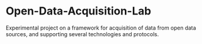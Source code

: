 # Open-Data-Acquisition-Lab
Experimental project on a framework for acquisition of data from open data sources, and supporting several technologies and protocols.  
<!--stackedit_data:
eyJoaXN0b3J5IjpbMTY2NTYzMDg3Ml19
-->